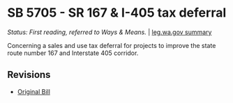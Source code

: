 # SB 5705 - SR 167 & I-405 tax deferral
*Status: First reading, referred to Ways & Means.* | [leg.wa.gov summary](https://app.leg.wa.gov/billsummary?BillNumber=5705&Year=2021)

Concerning a sales and use tax deferral for projects to improve the state route number 167 and Interstate 405 corridor.

## Revisions
* [Original Bill](1/)